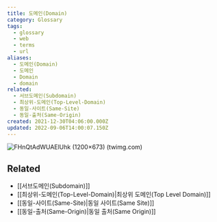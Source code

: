 ```yaml
---
title: 도메인(Domain)
category: Glossary
tags:
  - glossary
  - web
  - terms
  - url
aliases:
  - 도메인(Domain)
  - 도메인
  - Domain
  - domain
related:
  - 서브도메인(Subdomain)
  - 최상위-도메인(Top-Level-Domain)
  - 동일-사이트(Same-Site)
  - 동일-출처(Same-Origin)
created: 2021-12-30T04:06:00.000Z
updated: 2022-09-06T14:00:07.150Z
---
```


<Metadata />

![FHnQtAdWUAElUhk (1200×673) (twimg.com)](https://pbs.twimg.com/media/FHnQtAdWUAElUhk?format=jpg&name=medium)

## Related

- [[서브도메인(Subdomain)]]
- [[최상위-도메인(Top-Level-Domain)|최상위 도메인(Top Level Domain)]]
- [[동일-사이트(Same-Site)|동일 사이트(Same Site)]]
- [[동일-출처(Same-Origin)|동일 출처(Same Origin)]]
